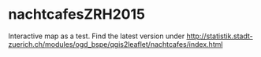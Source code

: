 # nachtcafesZRH2015
Interactive map as a test. Find the latest version under 
http://statistik.stadt-zuerich.ch/modules/ogd_bspe/qgis2leaflet/nachtcafes/index.html
